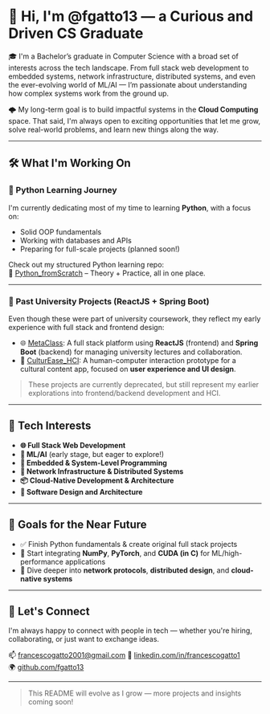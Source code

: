 # 👋 Hi, I'm @fgatto13 — a Curious and Driven CS Graduate

🎓 I'm a Bachelor’s graduate in Computer Science with a broad set of interests across the tech landscape. From full stack web development to embedded systems, network infrastructure, distributed systems, and even the ever-evolving world of ML/AI — I’m passionate about understanding how complex systems work from the ground up.

🌩️ My long-term goal is to build impactful systems in the **Cloud Computing** space. That said, I'm always open to exciting opportunities that let me grow, solve real-world problems, and learn new things along the way.

---

## 🛠️ What I'm Working On

### 🔹 Python Learning Journey
I'm currently dedicating most of my time to learning **Python**, with a focus on:
- Solid OOP fundamentals
- Working with databases and APIs
- Preparing for full-scale projects (planned soon!)
  
Check out my structured Python learning repo:  
📘 [Python_fromScratch](https://github.com/fgatto13/Python_fromScratch) – Theory + Practice, all in one place.

---

### 🔹 Past University Projects (ReactJS + Spring Boot)

Even though these were part of university coursework, they reflect my early experience with full stack and frontend design:

- 🌐 [MetaClass](https://github.com/fgatto13/MetaClass): A full stack platform using **ReactJS** (frontend) and **Spring Boot** (backend) for managing university lectures and collaboration.
- 🎨 [CulturEase_HCI](https://github.com/fgatto13/CulturEase_HCI): A human-computer interaction prototype for a cultural content app, focused on **user experience and UI design**.

> These projects are currently deprecated, but still represent my earlier explorations into frontend/backend development and HCI.

---

## 🚀 Tech Interests

- **🌐 Full Stack Web Development**
- **🧠 ML/AI** (early stage, but eager to explore!)
- **🔧 Embedded & System-Level Programming**
- **📡 Network Infrastructure & Distributed Systems**
- **📦 Cloud-Native Development & Architecture**
- **🧩 Software Design and Architecture**

---

## 🎯 Goals for the Near Future

- ✅ Finish Python fundamentals & create original full stack projects  
- 🚀 Start integrating **NumPy**, **PyTorch**, and **CUDA (in C)** for ML/high-performance applications  
- 🔧 Dive deeper into **network protocols**, **distributed design**, and **cloud-native systems**

---

## 🌱 Let's Connect

I'm always happy to connect with people in tech — whether you're hiring, collaborating, or just want to exchange ideas.

📫 francescogatto2001@gmail.com
🔗 [linkedin.com/in/francescogatto1](https://linkedin.com/in/francescogatto1)  
🌍 [github.com/fgatto13](https://github.com/fgatto13)

---

> This README will evolve as I grow — more projects and insights coming soon!
